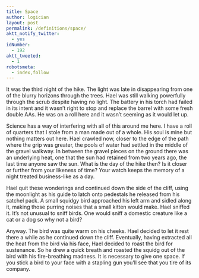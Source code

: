 ```yaml
---
title: Space
author: logician
layout: post
permalink: /definitions/space/
aktt_notify_twitter:
  - yes
idNumber:
  - 192
aktt_tweeted:
  - 1
robotsmeta:
  - index,follow
---
```

It was the third night of the hike. The light was late in disappearing from one of the blurry horizons through the trees. Hael was still walking powerfully through the scrub despite having no light. The battery in his torch had failed in its intent and it wasn&#8217;t right to stop and replace the barrel with some fresh double AAs. He was on a roll here and it wasn&#8217;t seeming as it would let up.

Science has a way of interfering with all of this around me here. I have a roll of quarters that I stole from a man made out of a whole. His soul is mine but nothing matters out here. Hael crawled now, closer to the edge of the path where the grip was greater, the pools of water had settled in the middle of the gravel walkway. In between the gravel pieces on the ground there was an underlying heat, one that the sun had retained from two years ago, the last time anyone saw the sun. What is the day of the hike then? Is it closer or further from your likeness of time? Your watch keeps the memory of a night treated business-like as a day.

Hael quit these wonderings and continued down the side of the cliff, using the moonlight as his guide to latch onto pedestals he released from his satchel pack. A small squidgy bird approached his left arm and sidled along it, making those purring noises that a small kitten would make. Hael sniffed it. It&#8217;s not unusual to sniff birds. One would sniff a domestic creature like a cat or a dog so why not a bird?

Anyway. The bird was quite warm on his cheeks. Hael decided to let it rest there a while as he continued down the cliff. Eventually, having extracted all the heat from the bird via his face, Hael decided to roast the bird for sustenance. So he drew a quick breath and roasted the squidg out of the bird with his fire-breathing madness. It is necessary to give one space. If you stick a bird to your face with a stapling gun you&#8217;ll see that you tire of its company.